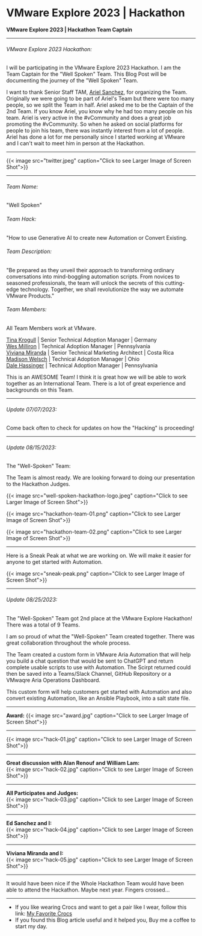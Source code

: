 # VMware Explore 2023 | Hackathon


**VMware Explore 2023 | Hackathon Team Captain**

<!--more-->

---

###### VMware Explore 2023 Hackathon:  

I will be participating in the VMware Explore 2023 Hackathon. I am the Team Captain for the "Well Spoken" Team. This Blog Post will be documenting the journey of the "Well Spoken" Team.  

I want to thank Senior Staff TAM, [Ariel Sanchez](https://twitter.com/arielsanchezmor), for organizing the Team. Originally we were going to be part of Ariel's Team but there were too many people, so we split the Team in half. Ariel asked me to be the Captain of the 2nd Team. If you know Ariel, you know why he had too many people on his team.  Ariel is very active in the #vCommunity and does a great job promoting the #vCommunity. So when he asked on social platforms for people to join his team, there was instantly interest from a lot of people. Ariel has done a lot for me personally since I started working at VMware and I can't wait to meet him in person at the Hackathon.  

---

{{< image src="twitter.jpeg" caption="Click to see Larger Image of Screen Shot">}}  

--- 

###### Team Name:  
"Well Spoken"  

###### Team Hack:
"How to use Generative AI to create new Automation or Convert Existing.

###### Team Description:  
"Be prepared as they unveil their approach to transforming ordinary conversations into mind-boggling automation scripts. From novices to seasoned professionals, the team will unlock the secrets of this cutting-edge technology. Together, we shall revolutionize the way we automate VMware Products."  

###### Team Members:  

All Team Members work at VMware.  

[Tina Krogull](https://www.linkedin.com/in/tinakrogull/) | Senior Technical Adoption Manager | Germany  
[Wes Milliron](https://www.linkedin.com/in/wesmilliron/) | Technical Adoption Manager | Pennsylvania  
[Viviana Miranda](https://www.linkedin.com/in/viviana-miranda-cubero/) | Senior Technical Marketing Architect | Costa Rica  
[Madison Welsch](https://www.linkedin.com/in/madisonwelsch/) | Technical Adoption Manager | Ohio  
[Dale Hassinger](https://www.linkedin.com/in/dale-hassinger-5712301b/) | Technical Adoption Manager | Pennsylvania  

This is an AWESOME Team! I think it is great how we will be able to work together as an International Team. There is a lot of great experience and backgrounds on this Team.

---

###### Update 07/07/2023:
Come back often to check for updates on how the "Hacking" is proceeding!

---

###### Update 08/15/2023:

The "Well-Spoken" Team:  

The Team is almost ready. We are looking forward to doing our presentation to the Hackathon Judges.

{{< image src="well-spoken-hackathon-logo.jpeg" caption="Click to see Larger Image of Screen Shot">}}  

{{< image src="hackathon-team-01.png" caption="Click to see Larger Image of Screen Shot">}}  

{{< image src="hackathon-team-02.png" caption="Click to see Larger Image of Screen Shot">}}  

---

Here is a Sneak Peak at what we are working on. We will make it easier for anyone to get started with Automation.

{{< image src="sneak-peak.png" caption="Click to see Larger Image of Screen Shot">}}  

---

###### Update 08/25/2023:

The "Well-Spoken" Team got 2nd place at the VMware Explore Hackathon! There was a total of 9 Teams.  

I am so proud of what the "Well-Spoken" Team created together. There was great collaboration throughout the whole process.  

The Team created a custom form in VMware Aria Automation that will help you build a chat question that would be sent to ChatGPT and return complete usable scripts to use with Automation.  The Scirpt returned could then be saved into a Teams/Slack Channel, GitHub Repository or a VMwaqre Aria Operations Dashboard.  

This custom form will help customers get started with Automation and also convert existing Automation, like an Ansible Playbook, into a salt state file.  

---

**Award:**
{{< image src="award.jpg" caption="Click to see Larger Image of Screen Shot">}}  

---

{{< image src="hack-01.jpg" caption="Click to see Larger Image of Screen Shot">}}  

---

**Great discussion with Alan Renouf and William Lam:**  
{{< image src="hack-02.jpg" caption="Click to see Larger Image of Screen Shot">}}  

---
**All Participates and Judges:**  
{{< image src="hack-03.jpg" caption="Click to see Larger Image of Screen Shot">}}  

---

**Ed Sanchez and I:**  
{{< image src="hack-04.jpg" caption="Click to see Larger Image of Screen Shot">}}  

---

**Viviana Miranda and I:**  
{{< image src="hack-05.jpg" caption="Click to see Larger Image of Screen Shot">}}  

---

It would have been nice if the Whole Hackathon Team would have been able to attend the Hackathon. Maybe next year. Fingers crossed...

---

* If you like wearing Crocs and want to get a pair like I wear, follow this link:
<a target="_blank" href="https://www.amazon.com/dp/B001V7Z27W?psc=1&amp;ref=ppx_yo2ov_dt_b_product_details&_encoding=UTF8&tag=vcrocs-20&linkCode=ur2&linkId=fa4c787c9ab59a9b8a54b48c402b8517&camp=1789&creative=9325">My Favorite Crocs</a>  
* If you found this Blog article useful and it helped you, Buy me a coffee to start my day.  

<center>
<script type="text/javascript" src="https://cdnjs.buymeacoffee.com/1.0.0/button.prod.min.js" data-name="bmc-button" data-slug="dalehassinger" data-color="#FFDD00" data-emoji=""  data-font="Cookie" data-text="Buy me a coffee" data-outline-color="#000000" data-font-color="#000000" data-coffee-color="#ffffff" ></script>
</center>

